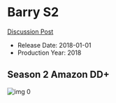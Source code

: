 # Barry S2

[Discussion Post](https://www.avsforum.com/threads/bass-eq-for-filtered-movies.2995212/post-59366890)

* Release Date: 2018-01-01
* Production Year: 2018

## Season 2 Amazon DD+

![img 0](https://i.imgur.com/MTX6Nsc.jpg)

